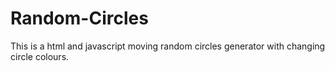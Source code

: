 # Random-Circles
This is a html and javascript moving random circles generator with changing circle colours.
